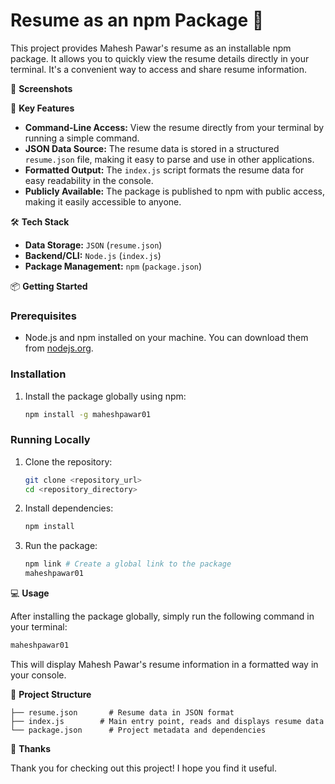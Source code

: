 # Resume as an npm Package 💼

This project provides Mahesh Pawar's resume as an installable npm package. It allows you to quickly view the resume details directly in your terminal. It's a convenient way to access and share resume information.


📸 **Screenshots**



🚀 **Key Features**

*   **Command-Line Access:** View the resume directly from your terminal by running a simple command.
*   **JSON Data Source:** The resume data is stored in a structured `resume.json` file, making it easy to parse and use in other applications.
*   **Formatted Output:** The `index.js` script formats the resume data for easy readability in the console.
*   **Publicly Available:** The package is published to npm with public access, making it easily accessible to anyone.

🛠️ **Tech Stack**

*   **Data Storage:** `JSON` (`resume.json`)
*   **Backend/CLI:** `Node.js` (`index.js`)
*   **Package Management:** `npm` (`package.json`)

📦 **Getting Started**

### Prerequisites

*   Node.js and npm installed on your machine. You can download them from [nodejs.org](https://nodejs.org/).

### Installation

1.  Install the package globally using npm:

    ```bash
    npm install -g maheshpawar01
    ```

### Running Locally

1. Clone the repository:

    ```bash
    git clone <repository_url>
    cd <repository_directory>
    ```

2. Install dependencies:

    ```bash
    npm install
    ```

3. Run the package:

    ```bash
    npm link # Create a global link to the package
    maheshpawar01
    ```

💻 **Usage**

After installing the package globally, simply run the following command in your terminal:

```bash
maheshpawar01
```

This will display Mahesh Pawar's resume information in a formatted way in your console.

📂 **Project Structure**

```
├── resume.json       # Resume data in JSON format
├── index.js        # Main entry point, reads and displays resume data
└── package.json      # Project metadata and dependencies
```




💖 **Thanks**

Thank you for checking out this project! I hope you find it useful.